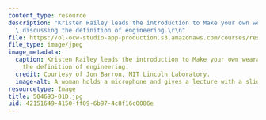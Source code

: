```yaml
---
content_type: resource
description: "Kristen Railey leads the introduction to Make your own wearables by\
  \ discussing the definition of engineering.\r\n"
file: https://ol-ocw-studio-app-production.s3.amazonaws.com/courses/res-2-005-girls-who-build-make-your-own-wearables-workshop-spring-2015/421516494150ff096b974c8f16c0086e_504693-01D.jpg
file_type: image/jpeg
image_metadata:
  caption: Kristen Railey leads the introduction to Make your own wearables by discussing
    the definition of engineering.
  credit: Courtesy of Jon Barron, MIT Lincoln Laboratory.
  image-alt: A woman holds a microphone and gives a lecture with a slide show.
resourcetype: Image
title: 504693-01D.jpg
uid: 42151649-4150-ff09-6b97-4c8f16c0086e
---
```

